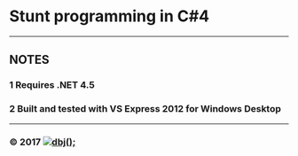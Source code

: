 

# Stunt programming in C#4
------------------------

## NOTES

### 1 Requires .NET 4.5  
### 2 Built and tested with VS Express 2012 for Windows Desktop  
  
  
  
---------------------------------------------------------------------  
### &copy; 2017 [![dbj();](http://dbj.org/wp-content/uploads/2015/12/cropped-dbj-icon-e1486129719897.jpg)](http://www.dbj.org "dbj")  

